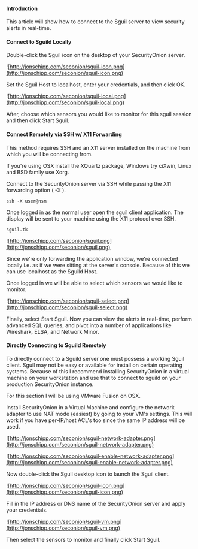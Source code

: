 #### Introduction ####

This article will show how to connect to the Sguil server to view security alerts in real-time.

#### Connect to Sguild Locally ####

Double-click the Sguil icon on the desktop of your SecurityOnion server.

![http://jonschipp.com/seconion/sguil-icon.png](http://jonschipp.com/seconion/sguil-icon.png)

Set the Sguil Host to localhost, enter your credentials, and then click OK.

![http://jonschipp.com/seconion/sguil-local.png](http://jonschipp.com/seconion/sguil-local.png)

After, choose which sensors you would like to monitor for this sguil session and then click Start Sguil.

#### Connect Remotely via SSH w/ X11 Forwarding ####

This method requires SSH and an X11 server installed on the machine from which you will be
connecting from.

If you're using OSX install the XQuartz package, Windows try ciXwin, Linux and BSD family use Xorg.

Connect to the SecurityOnion server via SSH while passing the X11 forwarding option ( -X ).

```
ssh -X user@nsm
```

Once logged in as the normal user open the sguil client application.
The display will be sent to your machine using the X11 protocol over SSH.

```
sguil.tk
```

![http://jonschipp.com/seconion/sguil.png](http://jonschipp.com/seconion/sguil.png)

Since we're only forwarding the application window, we're connected locally i.e. as if we were
sitting at the server's console. Because of this we can use localhost as the Sguild Host.

Once logged in we will be able to select which sensors we would like to monitor.

![http://jonschipp.com/seconion/sguil-select.png](http://jonschipp.com/seconion/sguil-select.png)

Finally, select Start Sguil. Now you can view the alerts in real-time, perform advanced SQL queries,
and pivot into a number of applications like Wireshark, ELSA, and Network Minor.

#### Directly Connecting to Sguild Remotely ####

To directly connect to a Sguild server one must possess a working Sguil client.
Sguil may not be easy or available for install on certain operating systems. Because of this
I recommend installing SecurityOnion in a virtual machine on your workstation and use that
to connect to sguild on your production SecurityOnion instance.

For this section I will be using VMware Fusion on OSX.

Install SecurityOnion in a Virtual Machine and configure the network adapter to use NAT mode (easiest)
by going to your VM's settings. This will work if you have per-IP/host ACL's too since the same IP address will be used.

![http://jonschipp.com/seconion/sguil-network-adapter.png](http://jonschipp.com/seconion/sguil-network-adapter.png)

![http://jonschipp.com/seconion/sguil-enable-network-adapter.png](http://jonschipp.com/seconion/sguil-enable-network-adapter.png)

Now double-click the Sguil desktop icon to launch the Sguil client.

![http://jonschipp.com/seconion/sguil-icon.png](http://jonschipp.com/seconion/sguil-icon.png)

Fill in the IP address or DNS name
of the SecurityOnion server and apply your credentials.

![http://jonschipp.com/seconion/sguil-vm.png](http://jonschipp.com/seconion/sguil-vm.png)

Then select the sensors to monitor and finally click Start Sguil.